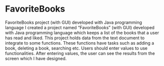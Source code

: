 # FavoriteBooks
FavoriteBooks project (with GUI) developed with Java programming language 
I created a project named “FavoriteBooks” (with GUI) developed with Java programming language which keeps a list of the books that a user has read and liked. This project holds data from the text document to integrate to some functions. These functions have tasks such as adding a book, deleting a book, searching etc. Users should enter values to use functionalities. After entering values, the user can see the results from the screen which I have designed.
